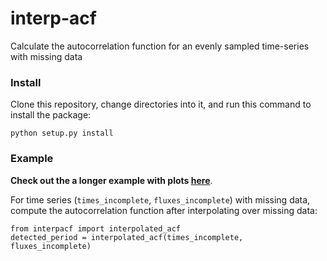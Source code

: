 # interp-acf
Calculate the autocorrelation function for an evenly sampled time-series with missing data

### Install
Clone this repository, change directories into it, and run this command to install the package: 
```
python setup.py install
```

### Example
**Check out the a longer example with plots [here](https://github.com/bmorris3/interp-acf/blob/master/example.ipynb)**. 

For time series (`times_incomplete`, `fluxes_incomplete`) with missing data, compute the autocorrelation function after interpolating over missing data: 
```
from interpacf import interpolated_acf
detected_period = interpolated_acf(times_incomplete, fluxes_incomplete)
```
